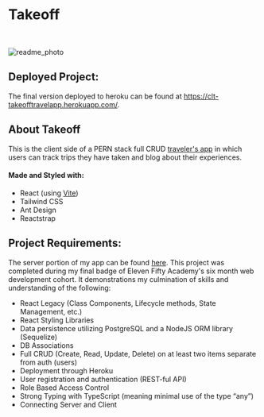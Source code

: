 # Takeoff
<br />

![readme_photo](https://user-images.githubusercontent.com/73909880/118074233-85ad2b80-b37b-11eb-9d75-ed15d449e8bc.png)

## Deployed Project:
The final version deployed to heroku can be found at https://clt-takeofftravelapp.herokuapp.com/.

## About Takeoff
This is the client side of a PERN stack full CRUD [traveler's app](https://github.com/CLTsolutions/takeoff_client) in which users can track trips they have taken and blog about their experiences.

#### Made and Styled with:
* React (using [Vite](https://vitejs.dev/))
* Tailwind CSS
* Ant Design
* Reactstrap

## Project Requirements:
The server portion of my app can be found [here](https://github.com/CLTsolutions/takeoff_server). This project was completed during my final badge of Eleven Fifty Academy's six month web development cohort. It demonstrations my culmination of skills and understanding of the following:

- React Legacy (Class Components, Lifecycle methods, State Management, etc.)
- React Styling Libraries
- Data persistence utilizing PostgreSQL and a NodeJS ORM library (Sequelize)
- DB Associations
- Full CRUD (Create, Read, Update, Delete) on at least two items separate from auth (users)
- Deployment through Heroku
- User registration and authentication (REST-ful API)
- Role Based Access Control
- Strong Typing with TypeScript (meaning minimal use of the type “any”)
- Connecting Server and Client
